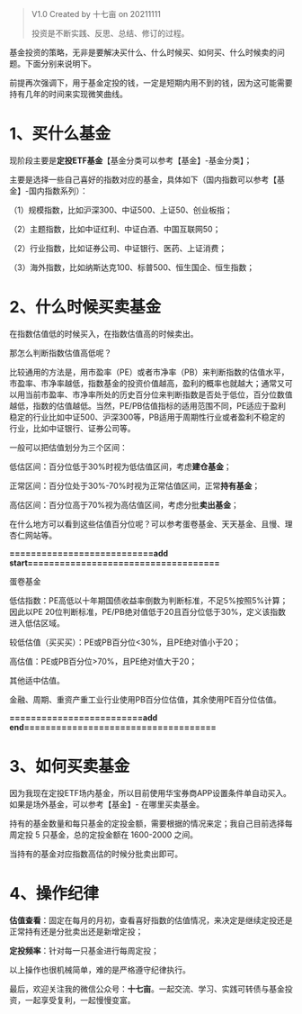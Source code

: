 > V1.0 Created by 十七亩 on 20211111
>
> 投资是不断实践、反思、总结、修订的过程。

基金投资的策略，无非是要解决买什么、什么时候买、如何买、什么时候卖的问题。下面分别来说明下。

前提再次强调下，用于基金定投的钱，一定是短期内用不到的钱，因为这可能需要持有几年的时间来实现微笑曲线。

# 1、买什么基金

现阶段主要是**定投ETF基金**【基金分类可以参考【基金】-基金分类】；

主要是选择一些自己喜好的指数对应的基金，具体如下（国内指数可以参考【基金】-国内指数系列）：

（1）规模指数，比如沪深300、中证500、上证50、创业板指；

（2）主题指数，比如中证红利、中证白酒、中国互联网50；

（2）行业指数，比如证券公司、中证银行、医药、上证消费；

（3）海外指数，比如纳斯达克100、标普500、恒生国企、恒生指数；

# 2、什么时候买卖基金

在指数估值低的时候买入，在指数估值高的时候卖出。

那怎么判断指数估值高低呢？

比较通用的方法是，用市盈率（PE）或者市净率（PB）来判断指数的估值水平，市盈率、市净率越低，指数基金的投资价值越高，盈利的概率也就越大；通常又可以用当前市盈率、市净率所处的历史百分位来判断指数是否处于低位，百分位数值越低，指数的估值越低。当然，PE/PB估值指标的适用范围不同，PE适应于盈利稳定的行业比如中证500、沪深300等，PB适用于周期性行业或者盈利不稳定的行业，比如中证银行、证券公司等。

一般可以把估值划分为三个区间：

低估区间：百分位低于30%时视为低估值区间，考虑**建仓基金**；

正常区间：百分位处于30%-70%时视为正常估值区间，正常**持有基金**；

高估区间：百分位高于70%视为高估值区间，考虑分批**卖出基金**；

在什么地方可以看到这些估值百分位呢？可以参考蛋卷基金、天天基金、且慢、理杏仁网站等。

**===========================add start====================================**

蛋卷基金

低估指数：PE高低以十年期国债收益率倒数为判断标准，不足5%按照5%计算；因此以PE 20位判断标准，PE/PB绝对值低于20且百分位低于30%，定义该指数进入低估区域。

较低估值（买买买）：PE或PB百分位<30%，且PE绝对值小于20；

高估值：PE或PB百分位>70%，且PE绝对值大于20；

其他适中估值。

金融、周期、重资产重工业行业使用PB百分位估值，其余使用PE百分位估值。

**=========================add end====================================**

# 3、如何买卖基金

因为我现在定投ETF场内基金，所以目前使用华宝券商APP设置条件单自动买入。如果是场外基金，可以参考【基金】- 在哪里买卖基金。

持有的基金数量和每只基金的定投金额，需要根据的情况来定；我自己目前选择每周定投 5 只基金，总的定投金额在 1600-2000 之间。

当持有的基金对应指数高估的时候分批卖出即可。

# 4、操作纪律

**估值查看**：固定在每月的月初，查看喜好指数的估值情况，来决定是继续定投还是正常持有还是分批卖出还是新增定投；

**定投频率**：针对每一只基金进行每周定投；

以上操作也很机械简单，难的是严格遵守纪律执行。

最后，欢迎关注我的微信公众号：**十七亩**。一起交流、学习、实践可转债与基金投资，一起享受复利，一起慢慢变富。
